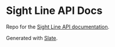 # Sight Line API Docs

Repo for the [Sight Line API documentation](https://docs.sight-line.uk).

Generated with [Slate](https://github.com/lord/slate/).
